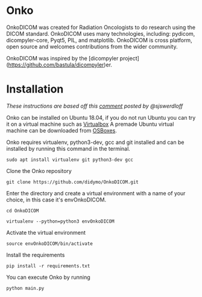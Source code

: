 # Onko
OnkoDICOM was created for Radiation Oncologists to do research using the DICOM standard. OnkoDICOM uses many technologies, including: pydicom, dicompyler-core, Pyqt5, PIL, and matplotlib. OnkoDICOM is cross platform, open source and welcomes contributions from the wider community. 

OnkoDICOM was inspired by the [dicompyler project] (https://github.com/bastula/dicompyler)er.


# Installation
*These instructions are based off this
[comment](https://github.com/didymo/OnkoDICOM/issues/7#issuecomment-552151910)
posted by @sjswerdloff*

Onko can be installed on Ubuntu 18.04, if you do not run Ubuntu you can 
try it on a virtual machine such as [Virtualbox](https://www.virtualbox.org/) 
A premade Ubuntu virtual machine can be downloaded from 
[OSBoxes](https://www.osboxes.org/).

Onko requires virtualenv, python3-dev, gcc and git installed and can be
installed by running this command in the terminal.

`sudo apt install virtualenv git python3-dev gcc`

Clone the Onko repository

`git clone https://github.com/didymo/OnkoDICOM.git`

Enter the directory and create a virtual environment with a name of
your choice, in this case it's envOnkoDICOM.

`cd OnkoDICOM`

`virtualenv --python=python3 envOnkoDICOM`

Activate the virtual environment

`source envOnkoDICOM/bin/activate`

Install the requirements

`pip install -r requirements.txt`

You can execute Onko by running

`python main.py`
